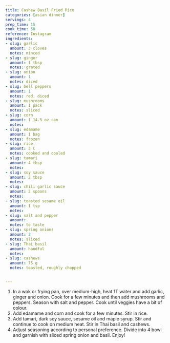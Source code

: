 ```yaml
---
title: Cashew Basil Fried Rice
categories: [asian dinner]
servings: 4
prep_time: 15
cook_time: 50
reference: Instagram
ingredients:
- slug: garlic
  amount: 3 cloves
  notes: minced
- slug: ginger
  amount: 1 tbsp
  notes: grated
- slug: onion
  amount: 1
  notes: diced
- slug: bell peppers
  amount: 1
  notes: red, diced
- slug: mushrooms
  amount: 1 pack
  notes: sliced
- slug: corn
  amount: 1 14.5 oz can
  notes:
- slug: edamame
  amount: 1 bag
  notes: frozen
- slug: rice
  amount: 3 C
  notes: cooked and cooled
- slug: tamari
  amount: 4 tbsp
  notes:
- slug: soy sauce
  amount: 2 tbsp
  notes:
- slug: chili garlic sauce
  amount: 2 spoons
  notes:
- slug: toasted sesame oil
  amount: 1 tsp
  notes:
- slug: salt and pepper
  amount:
  notes: to taste
- slug: spring onions
  amount: 2
  notes: sliced
- slug: Thai basil
  amount: handful
  notes:
- slug: cashews
  amount: 75 g
  notes: toasted, roughly chopped


---
```


1. ⁣In a wok or frying pan, over medium-high, heat 1T water and add garlic, ginger and onion. Cook for a few minutes and then add mushrooms and peppers. Season with salt and pepper. Cook until veggies have a bit of colour. ⁣
⁣⁣
2. ⁣Add edamame and corn and cook for a few minutes. Stir in rice. ⁣
⁣⁣
3. ⁣Add tamari, dark soy sauce, sesame oil and maple syrup. Stir and continue to cook on medium heat. Stir in Thai basil and cashews. ⁣
⁣⁣
4. ⁣Adjust seasoning according to personal preference. Divide into 4 bowl and garnish with sliced spring onion and basil. Enjoy!⁣

